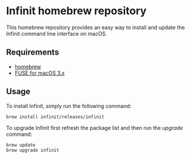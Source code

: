 Infinit homebrew repository
===========================

This homebrew repository provides an easy way to install and update the Infinit command line interface on macOS.

Requirements
------------

- [homebrew](http://brew.sh)
- [FUSE for macOS 3.x](https://github.com/osxfuse/osxfuse/releases)

Usage
-----

To install Infinit, simply run the following command:

```
brew install infinit/releases/infinit
```

To upgrade Infinit first refresh the package list and then run the *upgrade* command:

```
brew update
brew upgrade infinit
```
